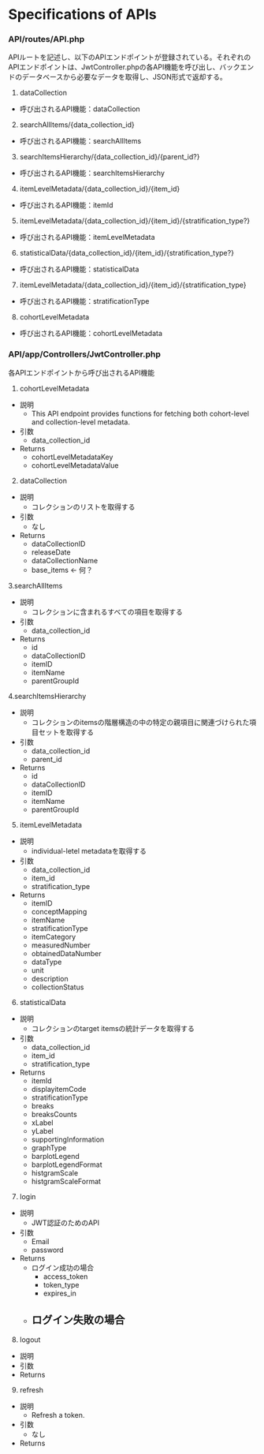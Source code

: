 # Specifications of APIs


### API/routes/API.php
APIルートを記述し、以下のAPIエンドポイントが登録されている。それぞれのAPIエンドポイントは、JwtController.phpの各API機能を呼び出し、バックエンドのデータベースから必要なデータを取得し、JSON形式で返却する。

1. dataCollection
- 呼び出されるAPI機能：dataCollection
2. searchAllItems/{data_collection_id}
- 呼び出されるAPI機能：searchAllItems
3. searchItemsHierarchy/{data_collection_id}/{parent_id?}
- 呼び出されるAPI機能：searchItemsHierarchy
4. itemLevelMetadata/{data_collection_id}/{item_id}
- 呼び出されるAPI機能：itemId
5. itemLevelMetadata/{data_collection_id}/{item_id}/{stratification_type?}
- 呼び出されるAPI機能：itemLevelMetadata
6. statisticalData/{data_collection_id}/{item_id}/{stratification_type?}
- 呼び出されるAPI機能：statisticalData
7. itemLevelMetadata/{data_collection_id}/{item_id}/{stratification_type}
- 呼び出されるAPI機能：stratificationType
8. cohortLevelMetadata
- 呼び出されるAPI機能：cohortLevelMetadata

### API/app/Controllers/JwtController.php
各APIエンドポイントから呼び出されるAPI機能

1. cohortLevelMetadata
- 説明
  - This API endpoint provides functions for fetching both cohort-level and collection-level metadata.
- 引数
  - data_collection_id
- Returns
  - cohortLevelMetadataKey
  - cohortLevelMetadataValue
 
2. dataCollection
- 説明
  - コレクションのリストを取得する
- 引数
  - なし
- Returns
  - dataCollectionID
  - releaseDate
  - dataCollectionName
  - base_items ← 何？

3.searchAllItems
- 説明
  - コレクションに含まれるすべての項目を取得する
- 引数
  - data_collection_id
- Returns
  - id
  - dataCollectionID
  - itemID
  - itemName
  - parentGroupId

4.searchItemsHierarchy
- 説明
  - コレクションのitemsの階層構造の中の特定の親項目に関連づけられた項目セットを取得する
- 引数
  - data_collection_id
  - parent_id
- Returns 
  - id
  - dataCollectionID
  - itemID
  - itemName
  - parentGroupId
    
5. itemLevelMetadata
- 説明
  - individual-letel metadataを取得する
- 引数
  - data_collection_id
  - item_id
  - stratification_type
- Returns 
  - itemID
  - conceptMapping
  - itemName
  - stratificationType
  - itemCategory
  - measuredNumber
  - obtainedDataNumber
  - dataType
  - unit
  - description
  - collectionStatus
  
6. statisticalData
- 説明
  - コレクションのtarget itemsの統計データを取得する
- 引数
  - data_collection_id
  - item_id
  - stratification_type
- Returns 
  - itemId
  - displayitemCode
  - stratificationType
  - breaks
  - breaksCounts
  - xLabel
  - yLabel
  - supportingInformation
  - graphType
  - barplotLegend
  - barplotLegendFormat
  - histgramScale
  - histgramScaleFormat

7. login
- 説明
  - JWT認証のためのAPI
- 引数
  - Email
  - password
- Returns
  - ログイン成功の場合
    - access_token
    - token_type
    - expires_in
  - ログイン失敗の場合
    - 
8. logout
- 説明
- 引数
- Returns

9. refresh
- 説明
  - Refresh a token.
- 引数
  - なし
- Returns
